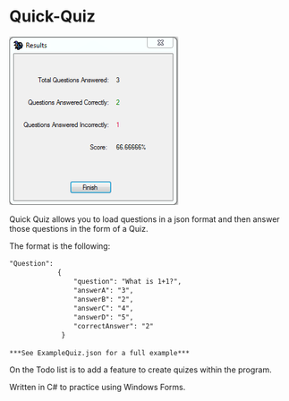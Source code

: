 # Quick-Quiz

![alt tag](https://raw.githubusercontent.com/konieboy/Quick-Quiz/master/Quick%20Quiz/Quiz%20Files/Screenshot.PNG)

Quick Quiz allows you to load questions in a json format and then answer those questions in the form of a Quiz.

The format is the following:
```
"Question": 
            {
                "question": "What is 1+1?",
                "answerA": "3",
                "answerB": "2",
                "answerC": "4",
                "answerD": "5",
                "correctAnswer": "2"
             }
         
***See ExampleQuiz.json for a full example***
```
             
On the Todo list is to add a feature to create quizes within the program.             

Written in C# to practice using Windows Forms.


